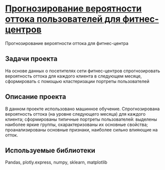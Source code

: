 # [Прогнозирование вероятности оттока пользователей для фитнес-центров](https://github.com/lordoffiery/Fitness_Churn)
 Прогнозирование вероятности оттока для фитнес-центра
 
 ## Задачи проекта
 На основе данных о посетителях сети фитнес-центров спрогнозировать вероятность оттока для каждого клиента в следующем месяце, сформировать с помощью кластеризации портреты  пользователей 
 
 ## Описание проекта
 В данном проекте использовано машинное обучение. Спрогнозирована вероятность
оттока (на уровне следующего месяца) для каждого клиента; сформированы типичные
портреты пользователей: выделены наиболее яркие группы, охарактеризованы их
основные свойства; проанализированы основные признаки, наиболее сильно влияющие
на отток.

## Используемые библиотеки 
Pandas, plotly.express, numpy, sklearn, matplotlib
